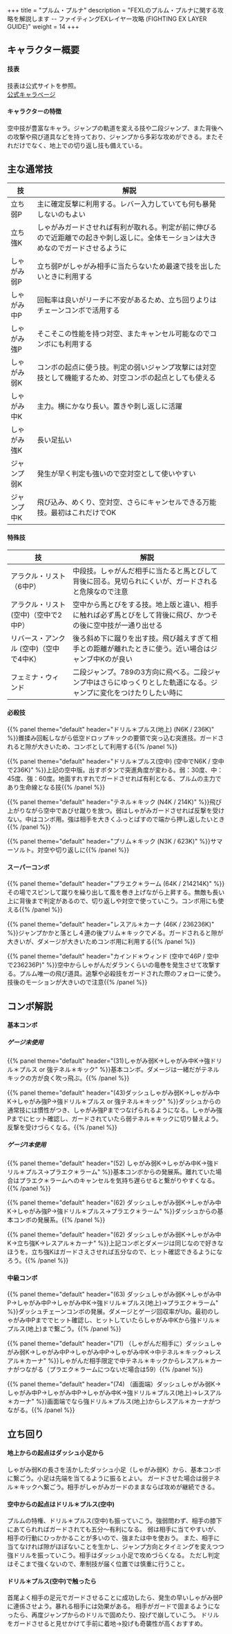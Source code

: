 +++
title = "プルム・プルナ"
description = "FEXLのプルム・プルナに関する攻略を解説します -- ファイティングEXレイヤー攻略 (FIGHTING EX LAYER GUIDE)"
weight = 14
+++

## キャラクター概要

#### 技表

技表は公式サイトを参照。  
[公式キャラページ](http://www.arika.co.jp/product/fexl_hp/jp/chara_jp/fexl_jp_chara14.html)

#### キャラクターの特徴

空中技が豊富なキャラ。ジャンプの軌道を変える技や二段ジャンプ、また背後への攻撃や飛び道具などを持っており、ジャンプから多彩な攻めができる。またそれだけでなく、地上での切り返し技も備えている。

## 主な通常技

|技 |解説|
|---|----|
|立ち弱P|主に確定反撃に利用する。レバー入力していても何も暴発しないのもよい|
|立ち強K|しゃがみガードさせれば有利が取れる。判定が前に伸びるので近距離での起きや刺し返しに。全体モーションは大きめなのでガードさせるように|
|しゃがみ弱P|立ち弱Pがしゃがみ相手に当たらないため最速で技を出したいときに利用する|
|しゃがみ中P|回転率は良いがリーチに不安があるため、立ち回りよりはチェーンコンボで活用する|
|しゃがみ強P|そこそこの性能を持つ対空、またキャンセル可能なのでコンボにも利用する|
|しゃがみ弱K|コンボの起点に使う技。判定の弱いジャンプ攻撃には対空技として機能するため、対空コンボの起点としても使える|
|しゃがみ中K|主力。横にかなり長い。置きや刺し返しに活躍|
|しゃがみ強K|長い足払い|
|ジャンプ弱K|発生が早く判定も強いので空対空として使いやすい|
|ジャンプ中K|飛び込み、めくり、空対空、さらにキャンセルできる万能技。最初はこれだけでOK|

#### 特殊技

|技 |解説|
|---|----|
|アラクル・リスト（6中P）|中段技。しゃがんだ相手に当たると馬とびして背後に回る。見切られにくいが、ガードされると危険なので注意|
|アラクル・リスト (空中)（空中で2中P）|空中から馬とびをする技。地上版と違い、相手に触れば必ず馬とびをして背後に飛び、かつその後に空中技が一通り出せる|
|リバース・アンクル (空中)（空中で4中K）|後ろ斜め下に蹴りを出す技。飛び越えすぎて相手との距離が離れたときに使う。近い場合はジャンブ中Kのが良い|
|フェミナ・ウィンド|二段ジャンプ。789の3方向に飛べる。二段ジャンプ中はさらにゆっくりとした軌道になる。ジャンプに変化をつけたりしたい時に|

#### 必殺技

{{% panel theme="default" header="ドリル＊プルス(地上) (N6K / 236K)" %}}錐揉み回転しながら低空ドロップキックの要領で突っ込む突進技。ガードされると隙が大きいため、コンボとして利用する{{% /panel %}}

{{% panel theme="default" header="ドリル＊プルス(空中) (空中でN6K / 空中で236K)" %}}上記の空中版。出すボタンで突進角度が変わる。弱：30度、中：45度、強：60度。地面すれすれでガードさせれば有利となる、プルムの主力であり生命線となる技{{% /panel %}}

{{% panel theme="default" header="テネル＊キック (N4K / 214K)" %}}飛び上がりながら空中であびせ蹴りを放つ。弱はしゃがみガードさせれば反撃を受けない。中はコンボ用。強は相手を大きくふっとばすので端から押し返したいとき{{% /panel %}}

{{% panel theme="default" header="プリム＊キック (N3K / 623K)" %}}サマーソルト。対空や切り返しに{{% /panel %}}

 
#### スーパーコンボ

{{% panel theme="default" header="プラエク＊ラーム (64K / 214214K)" %}}その場でスピンして蹴りを繰り出して風を巻き上げながら上昇する。無敵も長い上に背後まで判定があるので、切り返しや対空で使っていこう。コンボ用にも使える{{% /panel %}}

{{% panel theme="default" header="レスアル＊カーナ (46K / 236236K)" %}}ジャンプかかと落とし４連の後プリム＊キックで〆る。ガードされると隙が大きいが、ダメージが大きいためコンボ用に利用する{{% /panel %}}

{{% panel theme="default" header="カインド＊ウィンド (空中で46P / 空中で236236P)" %}}空中からしゃがんだダランくらいの竜巻を発生させて攻撃する。プルム唯一の飛び道具。追撃や必殺技をガードされた際のフォローに使う。技後のモーションが大きいので注意{{% /panel %}}


## コンボ解説

#### 基本コンボ

##### ゲージ未使用

{{% panel theme="default" header="(31)しゃがみ弱K→しゃがみ中K→強ドリル＊プルス or 強テネル＊キック" %}}基本コンボ。ダメージは一緒だがテネルキックの方が良く吹っ飛ぶ。{{% /panel %}}


{{% panel theme="default" header="(43)ダッシュしゃがみ弱K→しゃがみ中K→しゃがみ強P→強ドリル＊プルス or 強テネル＊キック" %}}ダッシュからの通常技には慣性がつき、しゃがみ強Pまでつなげられるようになる。しゃがみ強Pまでにヒット確認し、ガードされていたら弱テネル＊キックに切り替えよう。反撃を受けづらくなる。{{% /panel %}}

##### ゲージ1本使用

{{% panel theme="default" header="(52) しゃがみ弱K→しゃがみ中K→強ドリル＊プルス→プラエク＊ラーム" %}}基本コンボからの発展系。離れていた場合はプラエク＊ラームへのキャンセルを気持ち遅らせると繋がりやすくなる。{{% /panel %}}

{{% panel theme="default" header="(62) ダッシュしゃがみ弱K→しゃがみ中K→しゃがみ強P→強ドリル＊プルス→プラエク＊ラーム" %}}ダッシュからの基本コンボの発展系。{{% /panel %}}


{{% panel theme="default" header="(62) ダッシュしゃがみ弱K→しゃがみ中K→立ち強K→レスアル＊カーナ" %}}上記コンボとダメージは同じなので好きなほうを。立ち強Kはガードさえさせれば五分なので、ヒット確認できるようになろう。{{% /panel %}}

#### 中級コンボ

{{% panel theme="default" header="(63) ダッシュしゃがみ弱K→しゃがみ中P→しゃがみ中P→しゃがみ中K→強ドリル＊プルス(地上)→プラエク＊ラーム" %}}ダッシュチェーンコンボの発展。ダメージとゲージ回収率がUp。最初のしゃがみ中Pまででヒット確認し、ヒットしていたらしゃがみ中Kから強ドリル＊プルス(地上)まで繋ごう。{{% /panel %}}

{{% panel theme="default" header="(71) （しゃがんだ相手に）ダッシュしゃがみ弱K→しゃがみ中P→しゃがみ中P→しゃがみ中K→中テネル＊キック→レスアル＊カーナ" %}}しゃがんだ相手限定で中テネル＊キックからレスアル＊カーナがつながる（プラエク＊ラームにつないだ場合は59）{{% /panel %}}


{{% panel theme="default" header="(74) （画面端）ダッシュしゃがみ弱K→しゃがみ中P→しゃがみ中P→しゃがみ中K→強ドリル＊プルス(地上)→レスアル＊カーナ" %}}画面端でなら強ドリル＊プルス(地上)からレスアル＊カーナがつながる。{{% /panel %}}

## 立ち回り

#### 地上からの起点はダッシュ小足から

しゃがみ弱Kの長さを活かしたダッシュ小足（しゃがみ弱K）から、基本コンボに繋ごう。小足は先端を当てるように振るとよい。
ガードさせた場合は弱テネル＊キックへ繋ごう。相手がしゃがみガードのままならば攻めが継続できる。

#### 空中からの起点はドリル＊プルス(空中)

プルムの特権、ドリル＊プルス(空中)も振っていこう。強弱問わず、相手の膝下にあてられればガードされても五分～有利になる。
弱は相手に当てやすいが、相手の行動にひっかかることが多いので、強または中を使おう。
また、相手に当てなければ隙がほぼないことを生かし、ジャンプ方向とタイミングを変えつつ強ドリルを振っていこう。相手はダッシュ小足で攻めづらくなる。
ただし判定はそこまで強くないので、牽制技が届く位置では慎重に行うこと。

#### ドリル＊プルス(空中)で触ったら

首尾よく相手の足元でガードさせることに成功したら、発生の早いしゃがみ弱Pに連係させよう。暴れる相手には効果がある。
相手がガードで固まるようになったら、再度ジャンプからのドリルで固めたり、投げで崩していこう。
ドリルをガードさせると見せかけて手前に着地→投げも奇襲性が高くおすすめ。
